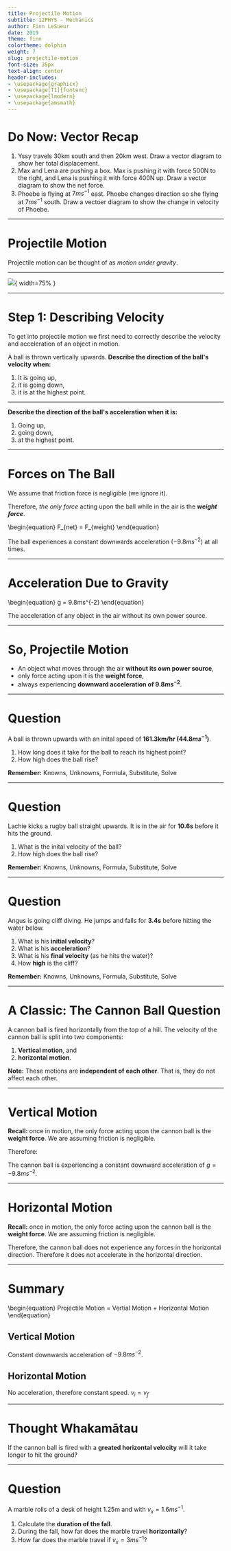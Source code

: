 ```yaml
---
title: Projectile Motion
subtitle: 12PHYS - Mechanics
author: Finn LeSueur
date: 2019
theme: finn
colortheme: dolphin
weight: 7
slug: projectile-motion
font-size: 35px
text-align: center
header-includes:
- \usepackage{graphicx}
- \usepackage[T1]{fontenc}
- \usepackage{lmodern}
- \usepackage{amsmath}
---
```


# Do Now: Vector Recap
1. Yssy travels 30km south and then 20km west. Draw a vector diagram to show her total displacement.
2. Max and Lena are pushing a box. Max is pushing it with force 500N to the right, and Lena is pushing it with force 400N up. Draw a vector diagram to show the net force.
3. Phoebe is flying at $7ms^{-1}$ east. Phoebe changes direction so she flying at $7ms^{-1}$ south. Draw a vectoer diagram to show the change in velocity of Phoebe.

---

# Projectile Motion
Projectile motion can be thought of as _motion under gravity_.

---

![](../assets/ideal-world-meme.jpg){ width=75% }

---

# Step 1: Describing Velocity
To get into projectile motion we first need to correctly describe the velocity and acceleration of an object in motion.

A ball is thrown vertically upwards. __Describe the direction of the ball's velocity when:__

1. It is going up,
2. it is going down,
3. it is at the highest point.

---

__Describe the direction of the ball's acceleration when it is:__

1. Going up,
2. going down,
3. at the highest point.

---

# Forces on The Ball
We assume that friction force is negligible (we ignore it).

Therefore, _the only force_ acting upon the ball while in the air is the *__weight force__*.

\begin{equation}
	F_{net} = F_{weight}
\end{equation}

The ball experiences a constant downwards acceleration ($-9.8ms^{-2}$) at all times.

---

# Acceleration Due to Gravity
\begin{equation}
	g = 9.8ms^{-2}
\end{equation}

The acceleration of any object in the air without its own power source.

---

# So, Projectile Motion

- An object what moves through the air __without its own power source__,
- only force acting upon it is the __weight force__,
- always experiencing __downward acceleration of $9.8ms^{-2}$__.

---

# Question
A ball is thrown upwards with an inital speed of __161.3km/hr ($44.8ms^{-1}$)__.

1. How long does it take for the ball to reach its highest point?
2. How high does the ball rise?

__Remember:__ Knowns, Unknowns, Formula, Substitute, Solve

---

# Question
Lachie kicks a rugby ball straight upwards. It is in the air for __10.6s__ before it hits the ground.

1. What is the inital velocity of the ball?
2. How high does the ball rise?

__Remember:__ Knowns, Unknowns, Formula, Substitute, Solve

---

# Question
Angus is going cliff diving. He jumps and falls for __3.4s__ before hitting the water below.

1. What is his __initial velocity__?
2. What is his __acceleration__?
3. What is his __final velocity__ (as he hits the water)?
4. How __high__ is the cliff?

__Remember:__ Knowns, Unknowns, Formula, Substitute, Solve

---

# A Classic: The Cannon Ball Question

A cannon ball is fired horizontally from the top of a hill.
The velocity of the cannon ball is split into two components:

1. __Vertical motion__, and
2. __horizontal motion__.

__Note:__ These motions are __independent of each other__. That is, they do not affect each other.

---

# Vertical Motion

__Recall:__ once in motion, the only force acting upon the cannon ball is the __weight force__. We are assuming friction is negligible.

Therefore:

The cannon ball is experiencing a constant downward acceleration of $g=-9.8ms^{-2}$.

---

# Horizontal Motion

__Recall:__ once in motion, the only force acting upon the cannon ball is the __weight force__. We are assuming friction is negligible.

Therefore, the cannon ball does not experience any forces in the horizontal direction. Therefore it does not accelerate in the horizontal direction.

---

# Summary

\begin{equation}
	Projectile Motion = Vertial Motion + Horizontal Motion
\end{equation}

## Vertical Motion
Constant downwards acceleration of $-9.8ms^{-2}$.

## Horizontal Motion
No acceleration, therefore constant speed. $v_{i} = v_{f}$

---

# Thought Whakamātau
If the cannon ball is fired with a __greated horizontal velocity__ will it take longer to hit the ground?

---

# Question
A marble rolls of a desk of height 1.25m and with $v_{x} = 1.6ms^{-1}$.

1. Calculate the __duration of the fall__.
2. During the fall, how far does the marble travel __horizontally__?
3. How far does the marble travel if $v_{x} = 3ms^{-1}$?
